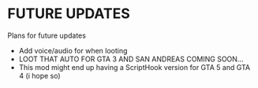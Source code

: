 # FUTURE UPDATES

Plans for future updates

  - Add voice/audio for when looting
  - LOOT THAT AUTO FOR GTA 3 AND SAN ANDREAS COMING SOON...
  - This mod might end up having a ScriptHook version for GTA 5 and GTA 4 (i hope so)


